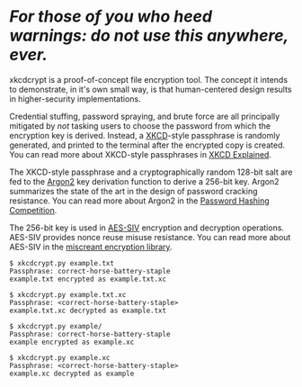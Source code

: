 # **_For those of you who heed warnings: do not use this anywhere, ever._**

xkcdcrypt is a proof-of-concept file encryption tool. The concept it intends to demonstrate, in it's own small way, is that human-centered design results in higher-security implementations.

Credential stuffing, password spraying, and brute force are all principally mitigated by _not_ tasking users to choose the password from which the encryption key is derived. Instead, a [XKCD](https://xkcd.com/936/)-style passphrase is randomly generated, and printed to the terminal after the encrypted copy is created. You can read more about XKCD-style passphrases in [XKCD Explained](https://www.explainxkcd.com/wiki/index.php/936:_Password_Strength).

The XKCD-style passphrase and a cryptographically random 128-bit salt are fed to the [Argon2](https://github.com/P-H-C/phc-winner-argon2) key derivation function to derive a 256-bit key. Argon2 summarizes the state of the art in the design of password cracking resistance. You can read more about Argon2 in the [Password Hashing Competition](https://password-hashing.net).

The 256-bit key is used in [AES-SIV](https://web.cs.ucdavis.edu/~rogaway/papers/keywrap.pdf) encryption and decryption operations. AES-SIV provides nonce reuse misuse resistance. You can read more about AES-SIV in the [miscreant encryption library](https://github.com/miscreant/miscreant/wiki/AES-SIV).

```
$ xkcdcrypt.py example.txt
Passphrase: correct-horse-battery-staple
example.txt encrypted as example.txt.xc

$ xkcdcrypt.py example.txt.xc
Passphrase: <correct-horse-battery-staple>
example.txt.xc decrypted as example.txt

$ xkcdcrypt.py example/
Passphrase: correct-horse-battery-staple
example encrypted as example.xc

$ xkcdcrypt.py example.xc
Passphrase: <correct-horse-battery-staple>
example.xc decrypted as example
